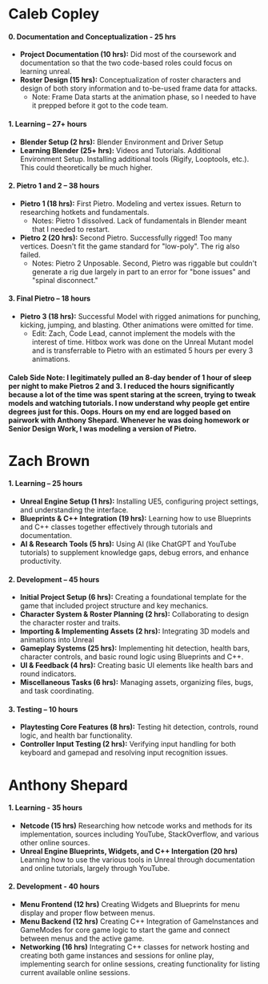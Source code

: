 # Caleb Copley
#### **0. Documentation and Conceptualization - 25 hrs**
- **Project Documentation (10 hrs):** Did most of the coursework and documentation so that the two code-based roles could focus on learning unreal.
- **Roster Design (15 hrs):** Conceptualization of roster characters and design of both story information and to-be-used frame data for attacks.
    - Note: Frame Data starts at the animation phase, so I needed to have it prepped before it got to the code team.
#### **1. Learning – 27+ hours**
- **Blender Setup (2 hrs):** Blender Environment and Driver Setup
- **Learning Blender (25+ hrs):** Videos and Tutorials. Additional Environment Setup. Installing additional tools (Rigify, Looptools, etc.). This could theoretically be much higher.
#### **2. Pietro 1 and 2 – 38 hours**
- **Pietro 1 (18 hrs):** First Pietro. Modeling and vertex issues. Return to researching hotkets and fundamentals.
    - Notes: Pietro 1 dissolved. Lack of fundamentals in Blender meant that I needed to restart.
- **Pietro 2 (20 hrs):** Second Pietro. Successfully rigged! Too many vertices. Doesn't fit the game standard for "low-poly". The rig also failed.
    - Notes: Pietro 2 Unposable. Second, Pietro was riggable but couldn't generate a rig due largely in part to an error for "bone issues" and "spinal disconnect."
#### **3. Final Pietro – 18 hours**
- **Pietro 3 (18 hrs):** Successful Model with rigged animations for punching, kicking, jumping, and blasting. Other animations were omitted for time.
    - Edit: Zach, Code Lead, cannot implement the models with the interest of time. Hitbox work was done on the Unreal Mutant model and is transferrable to Pietro with an estimated 5 hours per every 3 animations.
#### Caleb Side Note: I legitimately pulled an 8-day bender of 1 hour of sleep per night to make Pietros 2 and 3. I reduced the hours significantly because a lot of the time was spent staring at the screen, trying to tweak models and watching tutorials. I now understand why people get entire degrees just for this. Oops. Hours on my end are logged based on pairwork with Anthony Shepard. Whenever he was doing homework or Senior Design Work, I was modeling a version of Pietro.

# Zach Brown
#### **1. Learning – 25 hours**
- **Unreal Engine Setup (1 hrs):** Installing UE5, configuring project settings, and understanding the interface.
- **Blueprints & C++ Integration (19 hrs):** Learning how to use Blueprints and C++ classes together effectively through tutorials and documentation.
- **AI & Research Tools (5 hrs):** Using AI (like ChatGPT and YouTube tutorials) to supplement knowledge gaps, debug errors, and enhance productivity.
#### **2. Development – 45 hours**
- **Initial Project Setup (6 hrs):** Creating a foundational template for the game that included project structure and key mechanics.
- **Character System & Roster Planning (2 hrs):** Collaborating to design the character roster and traits.
- **Importing & Implementing Assets (2 hrs):** Integrating 3D models and animations into Unreal
- **Gameplay Systems (25 hrs):** Implementing hit detection, health bars, character controls, and basic round logic using Blueprints and C++.   
- **UI & Feedback (4 hrs):** Creating basic UI elements like health bars and round indicators.   
- **Miscellaneous Tasks (6 hrs):** Managing assets, organizing files, bugs, and task coordinating.
#### **3. Testing – 10 hours**
- **Playtesting Core Features (8 hrs):** Testing hit detection, controls, round logic, and health bar functionality.
- **Controller Input Testing (2 hrs):** Verifying input handling for both keyboard and gamepad and resolving input recognition issues.

# Anthony Shepard
#### **1. Learning - 35 hours**
- **Netcode (15 hrs)** Researching how netcode works and methods for its implementation, sources including YouTube, StackOverflow, and various other online sources.
- **Unreal Engine Blueprints, Widgets, and C++ Intergation (20 hrs)** Learning how to use the various tools in Unreal through documentation and online tutorials, largely through YouTube.
#### **2. Development - 40 hours**
- **Menu Frontend (12 hrs)** Creating Widgets and Blueprints for menu display and proper flow between menus.
-  **Menu Backend (12 hrs)** Creating C++ Integration of GameInstances and GameModes for core game logic to start the game and connect between menus and the active game.
-  **Networking (16 hrs)** Integrating C++ classes for network hosting and creating both game instances and sessions for online play, implementing search for online sessions, creating functionality for listing current available online sessions.
